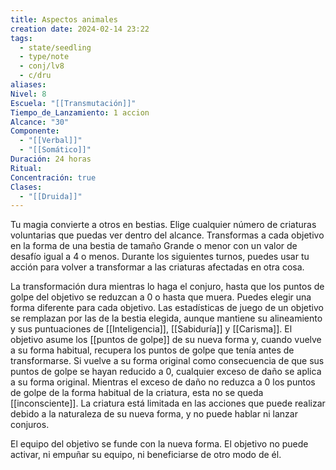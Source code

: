 ```yaml
---
title: Aspectos animales
creation date: 2024-02-14 23:22
tags:
  - state/seedling
  - type/note
  - conj/lv8
  - c/dru
aliases: 
Nivel: 8
Escuela: "[[Transmutación]]"
Tiempo_de_Lanzamiento: 1 accion
Alcance: "30"
Componente:
  - "[[Verbal]]"
  - "[[Somático]]"
Duración: 24 horas
Ritual: 
Concentración: true
Clases:
  - "[[Druida]]"
---
```

Tu magia convierte a otros en bestias. Elige cualquier número de criaturas voluntarias que puedas ver dentro del alcance. Transformas a cada objetivo en la forma de una bestia de tamaño Grande o menor con un valor de desafío igual a 4 o menos. Durante los siguientes turnos, puedes usar tu acción para volver a transformar a las criaturas afectadas en otra cosa.

La transformación dura mientras lo haga el conjuro, hasta que los puntos de golpe del objetivo se reduzcan a 0 o hasta que muera. Puedes elegir una forma diferente para cada objetivo. Las estadísticas de juego de un objetivo se remplazan por las de la bestia elegida, aunque mantiene su alineamiento y sus puntuaciones de [[Inteligencia]], [[Sabiduría]] y [[Carisma]]. El objetivo asume los [[puntos de golpe]] de su nueva forma y, cuando vuelve a su forma habitual, recupera los puntos de golpe que tenía antes de transformarse. Si vuelve a su forma original como consecuencia de que sus puntos de golpe se hayan reducido a 0, cualquier exceso de daño se aplica a su forma original. Mientras el exceso de daño no reduzca a 0 los puntos de golpe de la forma habitual de la criatura, esta no se queda [[inconsciente]]. La criatura está limitada en las acciones que puede realizar debido a la naturaleza de su nueva forma, y no puede hablar ni lanzar conjuros.

El equipo del objetivo se funde con la nueva forma. El objetivo no puede activar, ni empuñar su equipo, ni beneficiarse de otro modo de él.